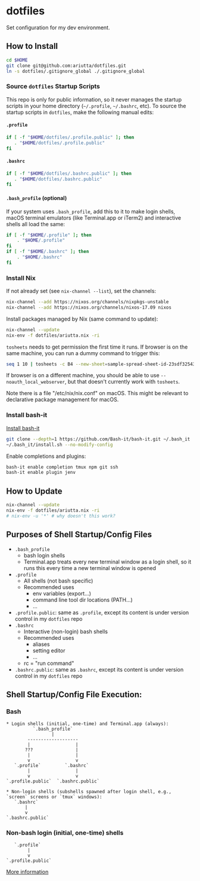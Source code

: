 # dotfiles

Set configuration for my dev environment.

## How to Install

```sh
cd $HOME
git clone git@github.com:ariutta/dotfiles.git
ln -s dotfiles/.gitignore_global ./.gitignore_global
```

### Source `dotfiles` Startup Scripts
This repo is only for public information, so it never manages the startup scripts in your home directory (`~/.profile`, `~/.bashrc`, etc). To source the startup scripts in `dotfiles`, make the following manual edits:
#### `.profile`
```sh
if [ -f "$HOME/dotfiles/.profile.public" ]; then
   . "$HOME/dotfiles/.profile.public"
fi
```

#### `.bashrc`
```sh
if [ -f "$HOME/dotfiles/.bashrc.public" ]; then
   . "$HOME/dotfiles/.bashrc.public"
fi
```

#### `.bash_profile` (optional)
If your system uses `.bash_profile`, add this to it to make login shells, macOS terminal emulators (like Terminal.app or iTerm2) and interactive shells all load the same:
```sh
if [ -f "$HOME/.profile" ]; then
	. "$HOME/.profile"
fi
if [ -f "$HOME/.bashrc" ]; then
	. "$HOME/.bashrc"
fi
```

### Install Nix

If not already set (see `nix-channel --list`), set the channels:
```sh
nix-channel --add https://nixos.org/channels/nixpkgs-unstable
nix-channel --add https://nixos.org/channels/nixos-17.09 nixos
```

Install packages managed by Nix (same command to update):
```sh
nix-channel --update
nix-env -f dotfiles/ariutta.nix -ri
```

`tosheets` needs to get permission the first time it runs.
If browser is on the same machine, you can run a dummy command to trigger this:
```sh
seq 1 10 | tosheets -c B4 --new-sheet=sample-spread-sheet-id-23sdf32543fs
```
If browser is on a different machine, you should be able to use `--noauth_local_webserver`, but that doesn't currently work with `tosheets`. 

Note there is a file "/etc/nix/nix.conf" on macOS. This might be relevant to declarative package management for macOS.

### Install bash-it
[Install bash-it](https://github.com/Bash-it/bash-it#install)
```sh
git clone --depth=1 https://github.com/Bash-it/bash-it.git ~/.bash_it
~/.bash_it/install.sh --no-modify-config
```

Enable completions and plugins:
```sh
bash-it enable completion tmux npm git ssh
bash-it enable plugin jenv
```

## How to Update

```sh
nix-channel --update
nix-env -f dotfiles/ariutta.nix -ri
# nix-env -u '*' # why doesn't this work?
```

## Purposes of Shell Startup/Config Files
* `.bash_profile`
    * bash login shells
    * Terminal.app treats every new terminal window as a login shell, so it runs this every time a new terminal window is opened
* `.profile`
    * All shells (not bash specific)
    * Recommended uses
      * env variables (export...)
      * command line tool dir locations (PATH...)
      * …
* `.profile.public`: same as `.profile`, except its content is under version control in my `dotfiles` repo
* `.bashrc`
    * Interactive (non-login) bash shells
    * Recommended uses
      * aliases
      * setting editor
      * …
    * rc = "run command"
* `.bashrc.public`: same as `.bashrc`, except its content is under version control in my `dotfiles` repo

## Shell Startup/Config File Execution:
### Bash
```
* Login shells (initial, one-time) and Terminal.app (always):
          `.bash_profile`
                 |
        -------------------
        |                 |
       ???                |
        |                 |
        v                 v
   `.profile`         `.bashrc`
        |                 |
        v                 v
`.profile.public`  `.bashrc.public`

* Non-login shells (subshells spawned after login shell, e.g., `screen` screens or `tmux` windows):
   `.bashrc`
       |
       v
`.bashrc.public`              
```

### Non-bash login (initial, one-time) shells
```
   `.profile`
        |
        v
`.profile.public`
```

[More information](https://serverfault.com/questions/261802/what-are-the-functional-differences-between-profile-bash-profile-and-bashrc)
